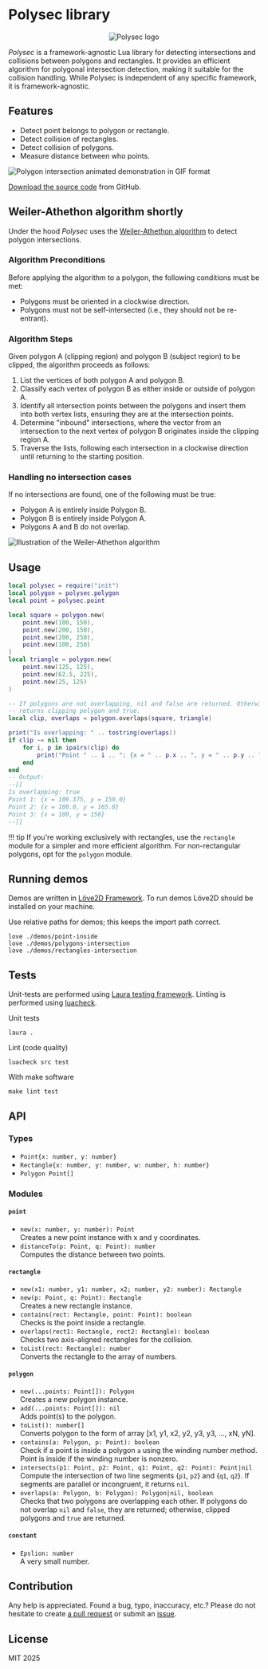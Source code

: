 # Polysec library

<p align="center">
<img src="https://www.whoop.ee/assets/img/polysec.svg" alt="Polysec logo">
</p>

*Polysec* is a framework-agnostic Lua library for detecting intersections and collisions between polygons and rectangles. It provides an efficient algorithm for polygonal intersection detection, making it suitable for the collision handling. While Polysec is independent of any specific framework, it is framework-agnostic.

## Features

- Detect point belongs to polygon or rectangle.
- Detect collision of rectangles.
- Detect collision of polygons.
- Measure distance between who points.

![Polygon intersection animated demonstration in GIF format](https://www.whoop.ee/assets/img/polysec-demo.gif)

[Download the source code](https://github.com/dknight/polysec) from GitHub.

## Weiler-Athethon algorithm shortly

Under the hood *Polysec* uses the [Weiler-Athethon algorithm](https://en.wikipedia.org/wiki/Weiler%E2%80%93Atherton_clipping_algorithm) to detect polygon intersections.

### Algorithm Preconditions

Before applying the algorithm to a polygon, the following conditions must be met:

- Polygons must be oriented in a clockwise direction.
- Polygons must not be self-intersected (i.e., they should not be re-entrant).

### Algorithm Steps

Given polygon A (clipping region) and polygon B (subject region) to be clipped, the algorithm proceeds as follows:

1. List the vertices of both polygon A and polygon B.
2. Classify each vertex of polygon B as either inside or outside of polygon A.
3. Identify all intersection points between the polygons and insert them into both vertex lists, ensuring they are at the intersection points.
4. Determine "inbound" intersections, where the vector from an intersection to the next vertex of polygon B originates inside the clipping region A.
5. Traverse the lists, following each intersection in a clockwise direction until returning to the starting position.

### Handling no intersection cases

If no intersections are found, one of the following must be true:

- Polygon A is entirely inside Polygon B.
- Polygon B is entirely inside Polygon A.
- Polygons A and B do not overlap.

![Illustration of the Weiler-Athethon algorithm](https://www.whoop.ee/assets/img/weiler-Athethon-algorithm-01.svg)

## Usage

```lua
local polysec = require("init")
local polygon = polysec.polygon
local point = polysec.point

local square = polygon.new(
	point.new(100, 150),
	point.new(200, 150),
	point.new(200, 250),
	point.new(100, 250)
)
local triangle = polygon.new(
    point.new(125, 125),
    point.new(62.5, 225),
    point.new(25, 125)
)

-- If polygons are not overlapping, nil and false are returned. Otherwise
-- returns clipping polygon and true.
local clip, overlaps = polygon.overlaps(square, triangle)

print("Is overlapping: " .. tostring(overlaps))
if clip ~= nil then
	for i, p in ipairs(clip) do
		print("Point " .. i .. ": {x = " .. p.x .. ", y = " .. p.y .. "}")
	end
end
-- Output:
--[[
Is overlapping: true
Point 1: {x = 109.375, y = 150.0}
Point 2: {x = 100.0, y = 165.0}
Point 3: {x = 100, y = 150}
--]]
```

!!! tip
If you're working exclusively with rectangles, use the `rectangle` module for a simpler and more efficient algorithm. For non-rectangular polygons, opt for the `polygon` module.

## Running demos

Demos are written in [Löve2D Framework](https://love2d.org/). To run demos
Löve2D should be installed on your machine.

Use relative paths for demos; this keeps the import path correct.

```shell
love ./demos/point-inside
love ./demos/polygons-intersection
love ./demos/rectangles-intersection
```

## Tests

Unit-tests are performed using [Laura testing framework](https://github.com/dknight/laura/).
Linting is performed using [luacheck](https://github.com/mpeterv/luacheck).

Unit tests

```shell
laura .
```
Lint (code quality)

```shell
luacheck src test
```

With make software

```shell
make lint test
```

## API

### Types

- `Point{x: number, y: number}`
- `Rectangle{x: number, y: number, w: number, h: number}`
- `Polygon Point[]`

### Modules

#### `point`

- `new(x: number, y: number): Point`<br>
  Creates a new point instance with x and y coordinates.
- `distanceTo(p: Point, q: Point): number`<br>
  Computes the distance between two points.

#### `rectangle`

- `new(x1: number, y1: number, x2; number, y2: number): Rectangle`<br>
- `new(p: Point, q: Point): Rectangle`<br>
  Creates a new rectangle instance.
- `contains(rect: Rectangle, point: Point): boolean`<br>
  Checks is the point inside a rectangle.
- `overlaps(rect1: Rectangle, rect2: Rectangle): boolean`<br>
  Checks two axis-aligned rectangles for the collision.
- `toList(rect: Rectangle): number`<br>
  Converts the rectangle to the array of numbers.

#### `polygon`

- `new(...points: Point[]): Polygon`<br>
  Creates a new polygon instance.
- `add(...points: Point[]): nil`<br>
  Adds point(s) to the polygon.
- `toList(): number[]`<br>
  Converts polygon to the form of array \[x1, y1, x2, y2, y3, y3, ..., xN, yN\].
- `contains(a: Polygon, p: Point): boolean`<br>
  Check if a point is inside a polygon `a` using the winding number method. Point is inside if the winding number is nonzero.
- `intersects(p1: Point, p2: Point, q1: Point, q2: Point): Point|nil`<br>
  Compute the intersection of two line segments {`p1`, `p2`} and {`q1`, `q2`}. If segments are parallel or incongruent, it returns `nil`.
- `overlaps(a: Polygon, b: Polygon): Polygon|nil, boolean`<br>
  Checks that two polygons are overlapping each other. If polygons do not overlap `nil` and `false`, they are returned; otherwise, clipped polygons and `true` are returned.

#### `constant`

- `Epslion: number`<br>
  A very small number.

## Contribution

Any help is appreciated. Found a bug, typo, inaccuracy, etc.? Please do not
hesitate to create [a pull request](https://github.com/dknight/polysec/pulls)
or submit an [issue](https://github.com/dknight/polysec/issues).

## License

MIT 2025
